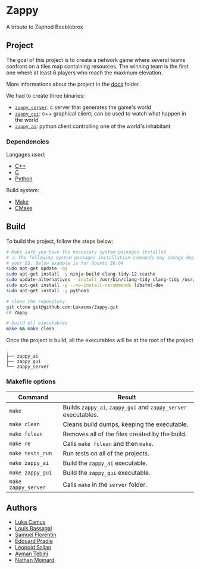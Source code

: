 # Zappy
A tribute to Zaphod Beeblebrox

## Project
The goal of this project is to create a network game where several teams confront on a tiles map containing
resources.
The winning team is the first one where at least 6 players who reach the maximum elevation.

More informations about the project in the [docs](https://github.com/Lukacms/Zappy/tree/main/docs) folder.

We had to create three binaries:
* [`zappy_server`](https://github.com/Lukacms/Zappy/tree/main/server): c server that generates the game's world
* [`zappy_gui`](https://github.com/Lukacms/Zappy/tree/main/gui): c++ graphical client; can be used to watch what happen in the world
* [`zappy_ai`](https://github.com/Lukacms/Zappy/tree/main/ai): python client controlling one of the world's inhabitant

### Dependencies
Langages used:
* [C++](https://en.wikipedia.org/wiki/C%2B%2B)
* [C](https://en.wikipedia.org/wiki/C_(programming_language))
* [Python](https://www.python.org/)

Build system:
* [Make](https://www.gnu.org/software/make/manual/make.html)
* [CMake](https://cmake.org/)

## Build
To build the project, follow the steps below:
```bash
# Make sure you have the necessary system packages installed
# ⚠️ The following system packages installation commands may change depending on 
# your OS. Below example is for Ubuntu 20.04
sudo apt-get update -qq
sudo apt-get install -y ninja-build clang-tidy-12 ccache
sudo update-alternatives --install /usr/bin/clang-tidy clang-tidy /usr/bin/clang-tidy-12 100
sudo apt-get install -y --no-install-recommends libsfml-dev
sudo apt-get install -y python3

# clone the repository
git clone git@github.com:Lukacms/Zappy.git
cd Zappy

# build all executables
make && make clean
```

Once the project is build, all the executables will be at the root of the project
```
.
├── zappy_ai
├── zappy_gui
└── zappy_server
```

### Makefile options
| Command               | Result                                          |
| --------------------- | ----------------------------------------------- |
| `make`                | Builds ```zappy_ai```, ```zappy_gui``` and ```zappy_server``` executables.          |
| `make clean`          | Cleans build dumps, keeping the executable.     |
| `make fclean`         | Removes all of the files created by the build.  |
| `make re`             | Calls `make fclean` and then `make`.            |
| `make tests_run`      | Run tests on all of the projects.               |
| `make zappy_ai`       | Build the ```zappy_ai``` executable.            |
| `make zappy_gui`      | Build the ```zappy_gui``` executable.           |
| `make zappy_server`   | Calls `make` in the `server` folder.            |

## Authors
* [Luka Camus](https://github.com/Lukacms)
* [Louis Bassagal](https://github.com/LouisBassagal)
* [Samuel Florentin](https://github.com/SamuelFlorentin)
* [Édouard Pradie](https://github.com/EdouardPradie)
* [Léopold Sallan](https://github.com/sgLeopold)
* [Ayman Tebini](https://github.com/aymteb)
* [Nathan Moinard](https://github.com/Ecluvost)
